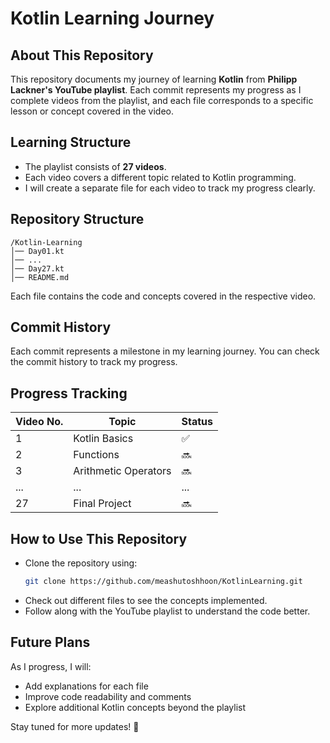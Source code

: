 # Kotlin Learning Journey

## About This Repository
This repository documents my journey of learning **Kotlin** from **Philipp Lackner's YouTube playlist**. Each commit represents my progress as I complete videos from the playlist, and each file corresponds to a specific lesson or concept covered in the video.

## Learning Structure
- The playlist consists of **27 videos**.
- Each video covers a different topic related to Kotlin programming.
- I will create a separate file for each video to track my progress clearly.

## Repository Structure
```
/Kotlin-Learning
│── Day01.kt
│── ...
│── Day27.kt
│── README.md
```
Each file contains the code and concepts covered in the respective video.

## Commit History
Each commit represents a milestone in my learning journey. You can check the commit history to track my progress.

## Progress Tracking
| Video No. | Topic | Status |
|-----------|----------------|--------|
| 1 | Kotlin Basics | ✅ |
| 2 | Functions | 🔜 |
| 3 | Arithmetic Operators | 🔜 |
| ... | ... | ... |
| 27 | Final Project | 🔜 |

## How to Use This Repository
- Clone the repository using:
  ```sh
  git clone https://github.com/meashutoshhoon/KotlinLearning.git
  ```
- Check out different files to see the concepts implemented.
- Follow along with the YouTube playlist to understand the code better.

## Future Plans
As I progress, I will:
- Add explanations for each file
- Improve code readability and comments
- Explore additional Kotlin concepts beyond the playlist

Stay tuned for more updates! 🚀

